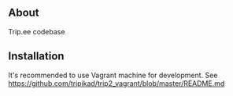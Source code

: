 ## About 

Trip.ee codebase

## Installation

It's recommended to use Vagrant machine for development. See https://github.com/tripikad/trip2_vagrant/blob/master/README.md